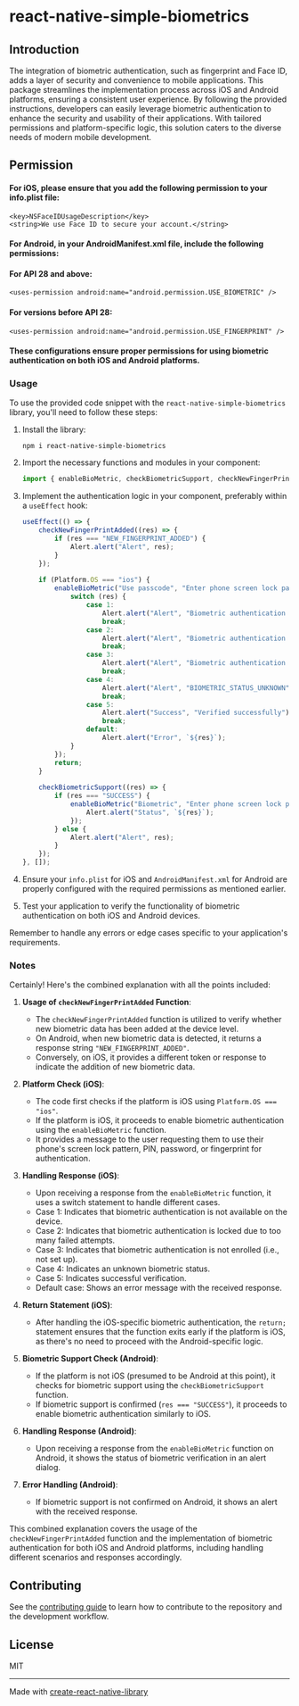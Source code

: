 # react-native-simple-biometrics

## Introduction

The integration of biometric authentication, such as fingerprint and Face ID, adds a layer of security and convenience to mobile applications. This package streamlines the implementation process across iOS and Android platforms, ensuring a consistent user experience. By following the provided instructions, developers can easily leverage biometric authentication to enhance the security and usability of their applications. With tailored permissions and platform-specific logic, this solution caters to the diverse needs of modern mobile development.

## Permission


#### For iOS, please ensure that you add the following permission to your info.plist file:

```
<key>NSFaceIDUsageDescription</key>
<string>We use Face ID to secure your account.</string>

```

#### For Android, in your AndroidManifest.xml file, include the following permissions:

#### For API 28 and above:

```
<uses-permission android:name="android.permission.USE_BIOMETRIC" />

```

#### For versions before API 28:

```
<uses-permission android:name="android.permission.USE_FINGERPRINT" />

```


#### These configurations ensure proper permissions for using biometric authentication on both iOS and Android platforms.

### Usage

To use the provided code snippet with the `react-native-simple-biometrics` library, you'll need to follow these steps:

1. Install the library:
   ```
   npm i react-native-simple-biometrics
   ```
   

2. Import the necessary functions and modules in your component:
   ```javascript
   import { enableBioMetric, checkBiometricSupport, checkNewFingerPrintAdded } from 'react-native-simple-biometrics';
   ```

3. Implement the authentication logic in your component, preferably within a `useEffect` hook:
   ```javascript
   useEffect(() => {
       checkNewFingerPrintAdded((res) => {
           if (res === "NEW_FINGERPRINT_ADDED") {
               Alert.alert("Alert", res);
           }
       });
       
       if (Platform.OS === "ios") {
           enableBioMetric("Use passcode", "Enter phone screen lock pattern, PIN, password or fingerprint", (res) => {
               switch (res) {
                   case 1:
                       Alert.alert("Alert", "Biometric authentication not available on the device");
                       break;
                   case 2:
                       Alert.alert("Alert", "Biometric authentication is locked due to too many failed attempts");
                       break;
                   case 3:
                       Alert.alert("Alert", "Biometric authentication is not enrolled");
                       break;
                   case 4:
                       Alert.alert("Alert", "BIOMETRIC_STATUS_UNKNOWN");
                       break;
                   case 5:
                       Alert.alert("Success", "Verified successfully");
                       break;
                   default:
                       Alert.alert("Error", `${res}`);
               }
           });
           return;
       }
       
       checkBiometricSupport((res) => {
           if (res === "SUCCESS") {
               enableBioMetric("Biometric", "Enter phone screen lock pattern, PIN, password or fingerprint", (res) => {
                   Alert.alert("Status", `${res}`);
               });
           } else {
               Alert.alert("Alert", res);
           }
       });
   }, []);
   ```

4. Ensure your `info.plist` for iOS and `AndroidManifest.xml` for Android are properly configured with the required permissions as mentioned earlier.

5. Test your application to verify the functionality of biometric authentication on both iOS and Android devices.

Remember to handle any errors or edge cases specific to your application's requirements.

### Notes

Certainly! Here's the combined explanation with all the points included:

1. **Usage of `checkNewFingerPrintAdded` Function**:
   - The `checkNewFingerPrintAdded` function is utilized to verify whether new biometric data has been added at the device level.
   - On Android, when new biometric data is detected, it returns a response string `"NEW_FINGERPRINT_ADDED"`.
   - Conversely, on iOS, it provides a different token or response to indicate the addition of new biometric data.

2. **Platform Check (iOS)**:
   - The code first checks if the platform is iOS using `Platform.OS === "ios"`.
   - If the platform is iOS, it proceeds to enable biometric authentication using the `enableBioMetric` function.
   - It provides a message to the user requesting them to use their phone's screen lock pattern, PIN, password, or fingerprint for authentication.

3. **Handling Response (iOS)**:
   - Upon receiving a response from the `enableBioMetric` function, it uses a switch statement to handle different cases.
   - Case 1: Indicates that biometric authentication is not available on the device.
   - Case 2: Indicates that biometric authentication is locked due to too many failed attempts.
   - Case 3: Indicates that biometric authentication is not enrolled (i.e., not set up).
   - Case 4: Indicates an unknown biometric status.
   - Case 5: Indicates successful verification.
   - Default case: Shows an error message with the received response.

4. **Return Statement (iOS)**:
   - After handling the iOS-specific biometric authentication, the `return;` statement ensures that the function exits early if the platform is iOS, as there's no need to proceed with the Android-specific logic.

5. **Biometric Support Check (Android)**:
   - If the platform is not iOS (presumed to be Android at this point), it checks for biometric support using the `checkBiometricSupport` function.
   - If biometric support is confirmed (`res === "SUCCESS"`), it proceeds to enable biometric authentication similarly to iOS.

6. **Handling Response (Android)**:
   - Upon receiving a response from the `enableBioMetric` function on Android, it shows the status of biometric verification in an alert dialog.

7. **Error Handling (Android)**:
   - If biometric support is not confirmed on Android, it shows an alert with the received response.

This combined explanation covers the usage of the `checkNewFingerPrintAdded` function and the implementation of biometric authentication for both iOS and Android platforms, including handling different scenarios and responses accordingly.

## Contributing

See the [contributing guide](CONTRIBUTING.md) to learn how to contribute to the repository and the development workflow.

## License

MIT

---

Made with [create-react-native-library](https://github.com/callstack/react-native-builder-bob)
